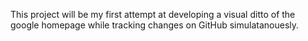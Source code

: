This project will be my first attempt at developing a visual ditto of the google homepage while tracking changes on GitHub simulatanouesly.